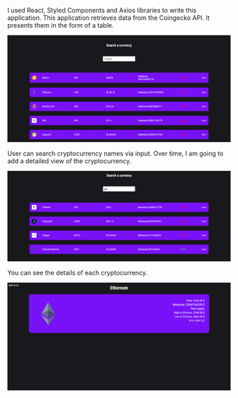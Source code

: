 
I used React, Styled Components and Axios libraries to write this application. This application retrieves data from the Coingecko API. It presents them in the form of a table. 

<img src="./screen1.png"/>

User can search cryptocurrency names via input. Over time, I am going to add a detailed view of the cryptocurrency.

<img src="./screen2.png"/>

You can see the details of each cryptocurrency.

<img src="./screen3.png"/>
